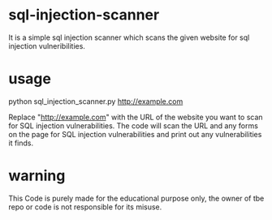 # sql-injection-scanner
It is a simple sql injection scanner which scans the given website for sql injection vulneribilities. 

# usage
   
   python sql_injection_scanner.py http://example.com
   
Replace "http://example.com" with the URL of the website you want to scan for SQL injection vulnerabilities. The code will scan the URL and any forms on the page for SQL injection vulnerabilities and print out any vulnerabilities it finds.

# warning 
 
   This Code is purely made for the educational purpose only, the owner of tbe repo or code is not responsible for its misuse. 
   
